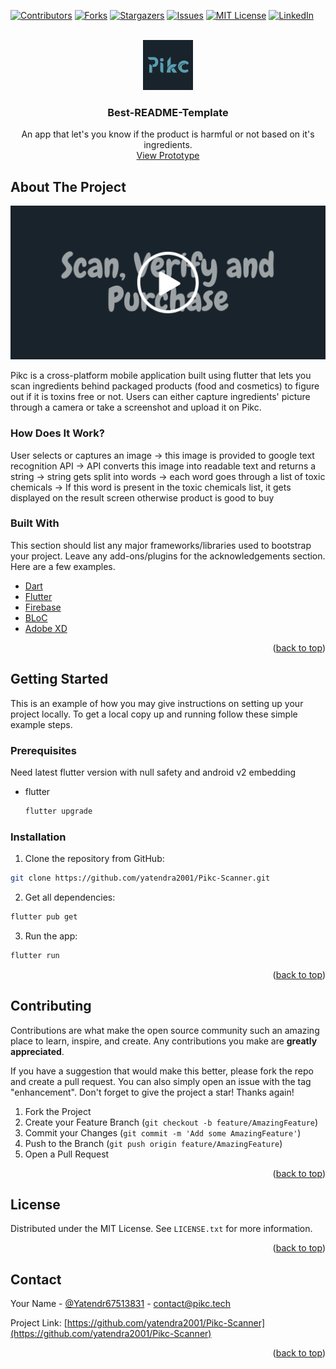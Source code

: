 



<!-- PROJECT SHIELDS -->

[![Contributors][contributors-shield]][contributors-url]
[![Forks][forks-shield]][forks-url]
[![Stargazers][stars-shield]][stars-url]
[![Issues][issues-shield]][issues-url]
[![MIT License][license-shield]][license-url]
[![LinkedIn][linkedin-shield]][linkedin-url]



<!-- PROJECT LOGO -->
<br />
<div align="center">
  <a href="https://github.com/yatendra2001/Pikc-Scanner">
    <img src="assets/playstore.png" alt="Logo" width="80" height="80">
  </a>

  <h3 align="center">Best-README-Template</h3>

  <p align="center">
    An app that let's you know if the product is harmful or not based on it's ingredients.
    <br />
    <a href="https://youtu.be/LrnHIeX0i8I">View Prototype</a>
  </p>
</div>



<!-- ABOUT THE PROJECT -->
## About The Project

[![Product Name Screen Shot][product-screenshot]](https://youtu.be/LrnHIeX0i8I)

Pikc is a cross-platform mobile application built using flutter that lets you scan ingredients behind packaged products (food and cosmetics) to figure out if it is toxins free or not. Users can either capture ingredients' picture through a camera or take a screenshot and upload it on Pikc.

### How Does It Work?

User selects or captures an image → this image is provided to google text recognition API → API converts this image into readable text and returns a string → string gets split into words → each word goes through a list of toxic chemicals → If this word is present in the toxic chemicals list, it gets displayed on the result screen otherwise product is good to buy


### Built With

This section should list any major frameworks/libraries used to bootstrap your project. Leave any add-ons/plugins for the acknowledgements section. Here are a few examples.

* [Dart](https://dart.dev/)
* [Flutter](https://flutter.dev/)
* [Firebase](https://firebase.google.com/)
* [BLoC](https://bloclibrary.dev/)
* [Adobe XD](https://www.adobe.com/in/products/xd.html)

<p align="right">(<a href="#top">back to top</a>)</p>



<!-- GETTING STARTED -->
## Getting Started

This is an example of how you may give instructions on setting up your project locally.
To get a local copy up and running follow these simple example steps.

### Prerequisites

Need latest flutter version with null safety and android v2 embedding
* flutter
  ```sh
  flutter upgrade
  ```

### Installation

1. Clone the repository from GitHub:

```bash
git clone https://github.com/yatendra2001/Pikc-Scanner.git
```

2. Get all dependencies:
```bash
flutter pub get
```

3. Run the app:

```bash
flutter run
```

<p align="right">(<a href="#top">back to top</a>)</p>


<!-- CONTRIBUTING -->
## Contributing

Contributions are what make the open source community such an amazing place to learn, inspire, and create. Any contributions you make are **greatly appreciated**.

If you have a suggestion that would make this better, please fork the repo and create a pull request. You can also simply open an issue with the tag "enhancement".
Don't forget to give the project a star! Thanks again!

1. Fork the Project
2. Create your Feature Branch (`git checkout -b feature/AmazingFeature`)
3. Commit your Changes (`git commit -m 'Add some AmazingFeature'`)
4. Push to the Branch (`git push origin feature/AmazingFeature`)
5. Open a Pull Request

<p align="right">(<a href="#top">back to top</a>)</p>



<!-- LICENSE -->
## License

Distributed under the MIT License. See `LICENSE.txt` for more information.

<p align="right">(<a href="#top">back to top</a>)</p>



<!-- CONTACT -->
## Contact

Your Name - [@Yatendr67513831](https://twitter.com/Yatendr67513831) - contact@pikc.tech

Project Link: [https://github.com/yatendra2001/Pikc-Scanner](https://github.com/yatendra2001/Pikc-Scanner)

<p align="right">(<a href="#top">back to top</a>)</p>



<!-- MARKDOWN LINKS & IMAGES -->
<!-- https://www.markdownguide.org/basic-syntax/#reference-style-links -->
[contributors-shield]: https://img.shields.io/github/contributors/yatendra2001/Pikc-Scanner.svg?style=for-the-badge
[contributors-url]: https://github.com/yatendra2001/Pikc-Scanner/graphs/contributors
[forks-shield]: https://img.shields.io/github/forks/yatendra2001/Pikc-Scanner.svg?style=for-the-badge
[forks-url]: https://github.com/yatendra2001/Pikc-Scanner/network/members
[stars-shield]: https://img.shields.io/github/stars/yatendra2001/Pikc-Scanner.svg?style=for-the-badge
[stars-url]: https://github.com/yatendra2001/Pikc-Scanner/stargazers
[issues-shield]: https://img.shields.io/github/issues/yatendra2001/Pikc-Scanner.svg?style=for-the-badge
[issues-url]: https://github.com/yatendra2001/Pikc-Scanner/issues
[license-shield]: https://img.shields.io/github/license/yatendra2001/Pikc-Scanner.svg?style=for-the-badge
[license-url]: https://github.com/yatendra2001/Pikc-Scanner/blob/master/LICENSE.txt
[linkedin-shield]: https://img.shields.io/badge/-LinkedIn-black.svg?style=for-the-badge&logo=linkedin&colorB=555
[linkedin-url]: https://www.linkedin.com/in/yatendra-kumar-r2001/
[product-screenshot]: assets/images/pikc_background.png

